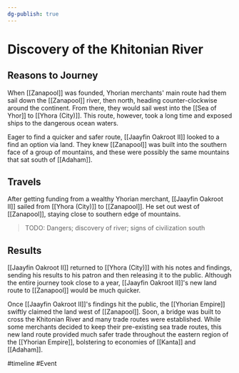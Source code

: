 ```yaml
---
dg-publish: true
---
```


# Discovery of the Khitonian River
## Reasons to Journey 
When [[Zanapool]] was founded, Yhorian merchants' main route had them sail down the [[Zanapool]] river, then north, heading counter-clockwise around the continent. From there, they would sail west into the [[Sea of Yhor]] to [[Yhora (City)]]. This route, however, took a long time and exposed ships to the dangerous ocean waters. 

Eager to find a quicker and safer route, [[Jaayfin Oakroot II]] looked to a find an option via land. They knew [[Zanapool]] was built into the southern face of a group of mountains, and these were possibly the same mountains that sat south of [[Adaham]]. 

## Travels
After getting funding from a wealthy Yhorian merchant, [[Jaayfin Oakroot II]] sailed from [[Yhora (City)]] to [[Zanapool]]. He set out west of [[Zanapool]], staying close to southern edge of mountains. 

> TODO: Dangers; discovery of river; signs of civilization south

## Results
[[Jaayfin Oakroot II]] returned to [[Yhora (City)]] with his notes and findings, sending his results to his patron and then releasing it to the public. Although the entire journey took close to a year, [[Jaayfin Oakroot II]]'s new land route to [[Zanapool]] would be much quicker. 

Once [[Jaayfin Oakroot II]]'s findings hit the public, the [[Yhorian Empire]] swiftly claimed the land west of [[Zanapool]]. Soon, a bridge was built to cross the Khitonian River and many trade routes were established. While some merchants decided to keep their pre-existing sea trade routes, this new land route provided much safer trade throughout the eastern region of the [[Yhorian Empire]], bolstering to economies of [[Kanta]] and [[Adaham]]. 

<span 
	  class='ob-timelines' 
	  data-date='962-02-00-00' 
	  data-title='Discovery of the Khitonian River' 
	  data-class='orange' 
	  data-type='range' 
	  data-end='963-01-00-00'> 
</span>

#timeline #Event